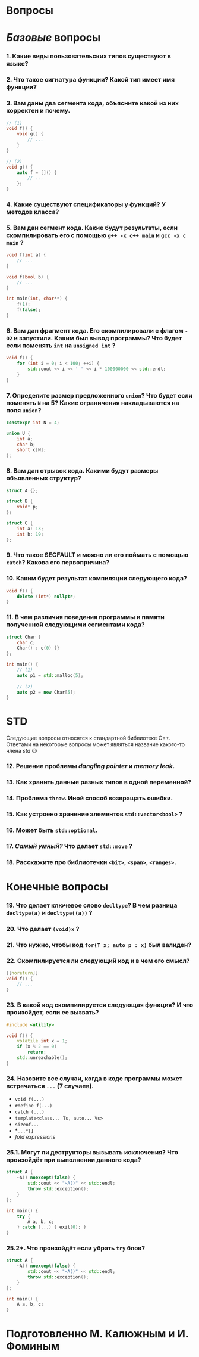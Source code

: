 # Вопросы

# *Базовые* вопросы

### 1. Какие виды пользовательских типов существуют в языке?

### 2. Что такое сигнатура функции? Какой тип имеет имя функции?

### 3. Вам даны два сегмента кода, объясните какой из них корректен и почему.

```cpp
// (1)
void f() {
	void g() {
		// ...
	}
}

// (2)
void g() {
	auto f = []() {
		// ...
	};
}
```

### 4. Какие существуют спецификаторы у функций? У методов класса?

### 5. Вам дан сегмент кода. Какие будут результаты, если скомпилировать его с помощью `g++ -x c++ main` и `gcc -x c main` ?

```cpp
void f(int a) {
	// ...
}

void f(bool b) {
	// ...
}

int main(int, char**) {
    f(1);
    f(false);
}
```

### 6. Вам дан фрагмент кода. Его скомпилировали с флагом `-O2` и запустили. Каким был вывод программы? Что будет если поменять `int` на `unsigned int` ?

```cpp
void f() {
    for (int i = 0; i < 100; ++i) {
        std::cout << i << ' ' << i * 100000000 << std::endl;
    }
}
```

### 7. Определите размер предложенного `union`? Что будет если поменять `N` на 5? Какие ограничения накладываются на поля `union`?

```cpp
constexpr int N = 4;

union U {
    int a;
    char b;
    short c[N];
};
```

### 8. Вам дан отрывок кода. Какими будут размеры объявленных структур?

```cpp
struct A {};

struct B {
    void* p;
};

struct C {
    int a: 13;
    int b: 19;
};
```

### 9. Что такое SEGFAULT и можно ли его поймать с помощью `catch`? Какова его первопричина?

### 10. Каким будет результат компиляции следующего кода?

```cpp
void f() {
	delete (int*) nullptr;
}
```

### 11. В чем различия поведения программы и памяти полученной следующими сегментами кода?

```cpp
struct Char {
    char c;
    Char() : c(0) {}
};

int main() {
    // (1)
    auto p1 = std::malloc(5);
    
    // (2)
    auto p2 = new Char[5];
}
```

# STD

Следующие вопросы относятся к стандартной библиотеке C++. Ответами на некоторые вопросы может являться название какого-то члена *std* 😉

### 12. Решение проблемы *dangling pointer* и *memory leak*.

### 13. Как хранить данные разных типов в одной переменной?

### 14. Проблема `throw`. Иной способ возвращать ошибки.

### 15. Как устроено хранение элементов `std::vector<bool>` ?

### 16. Может быть `std::optional`.

### 17. *Самый умный?* Что делает `std::move` ?

### 18. Расскажите про библиотечки `<bit>`, `<span>`, `<ranges>`.

# Конечные вопросы

### 19. Что делает ключевое слово `decltype`? В чем разница `decltype(a)` и `decltype((a))` ?

### 20. Что делает `(void)x` ?

### 21. Что нужно, чтобы код `for(T x; auto p : x)` был валиден?

### 22. Скомпилируется ли следующий код и в чем его смысл?

```cpp
[[noreturn]]
void f() {
    // ...
}
```

### 23. В какой код скомпилируется следующая функция? И что произойдет, если ее вызвать?

```cpp
#include <utility>

void f() {
    volatile int x = 1;
    if (x % 2 == 0)
        return;
    std::unreachable();
}
```

### 24. Назовите все случаи, когда в коде программы может встречаться `...` (7 случаев).

- `void f(...)`
- `#define f(...)`
- `catch (...)`
- `template<class... Ts, auto... Vs>`
- `sizeof...`
- *`...*[]`
- *fold expressions*

### 25.1. Могут ли деструкторы вызывать исключения? Что произойдёт при выполнении данного кода?

```cpp
struct A {
    ~A() noexcept(false) {
        std::cout << "~A()" << std::endl;
        throw std::exception();
    }
};

int main() {
    try {
        A a, b, c;
    } catch (...) { exit(0); }
}
```
### 25.2*. Что произойдёт если убрать `try` блок?

```cpp
struct A {
    ~A() noexcept(false) {
        std::cout << "~A()" << std::endl;
        throw std::exception();
    }
};

int main() {
    A a, b, c;
}
```


# Подготовленно М. Калюжным и И. Фоминым

